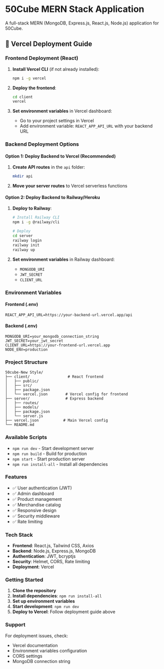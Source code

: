 # 50Cube MERN Stack Application

A full-stack MERN (MongoDB, Express.js, React.js, Node.js) application for 50Cube.

## 🚀 Vercel Deployment Guide

### Frontend Deployment (React)

1. **Install Vercel CLI** (if not already installed):
   ```bash
   npm i -g vercel
   ```

2. **Deploy the frontend**:
   ```bash
   cd client
   vercel
   ```

3. **Set environment variables** in Vercel dashboard:
   - Go to your project settings in Vercel
   - Add environment variable: `REACT_APP_API_URL` with your backend URL

### Backend Deployment Options

#### Option 1: Deploy Backend to Vercel (Recommended)

1. **Create API routes** in the `api` folder:
   ```bash
   mkdir api
   ```

2. **Move your server routes** to Vercel serverless functions

#### Option 2: Deploy Backend to Railway/Heroku

1. **Deploy to Railway**:
   ```bash
   # Install Railway CLI
   npm i -g @railway/cli
   
   # Deploy
   cd server
   railway login
   railway init
   railway up
   ```

2. **Set environment variables** in Railway dashboard:
   - `MONGODB_URI`
   - `JWT_SECRET`
   - `CLIENT_URL`

### Environment Variables

#### Frontend (.env)
```
REACT_APP_API_URL=https://your-backend-url.vercel.app/api
```

#### Backend (.env)
```
MONGODB_URI=your_mongodb_connection_string
JWT_SECRET=your_jwt_secret
CLIENT_URL=https://your-frontend-url.vercel.app
NODE_ENV=production
```

### Project Structure

```
50cube-New Style/
├── client/                 # React frontend
│   ├── public/
│   ├── src/
│   ├── package.json
│   └── vercel.json        # Vercel config for frontend
├── server/                # Express backend
│   ├── routes/
│   ├── models/
│   ├── package.json
│   └── server.js
├── vercel.json           # Main Vercel config
└── README.md
```

### Available Scripts

- `npm run dev` - Start development server
- `npm run build` - Build for production
- `npm start` - Start production server
- `npm run install-all` - Install all dependencies

### Features

- ✅ User authentication (JWT)
- ✅ Admin dashboard
- ✅ Product management
- ✅ Merchandise catalog
- ✅ Responsive design
- ✅ Security middleware
- ✅ Rate limiting

### Tech Stack

- **Frontend**: React.js, Tailwind CSS, Axios
- **Backend**: Node.js, Express.js, MongoDB
- **Authentication**: JWT, bcryptjs
- **Security**: Helmet, CORS, Rate limiting
- **Deployment**: Vercel

### Getting Started

1. **Clone the repository**
2. **Install dependencies**: `npm run install-all`
3. **Set up environment variables**
4. **Start development**: `npm run dev`
5. **Deploy to Vercel**: Follow deployment guide above

### Support

For deployment issues, check:
- Vercel documentation
- Environment variables configuration
- CORS settings
- MongoDB connection string
